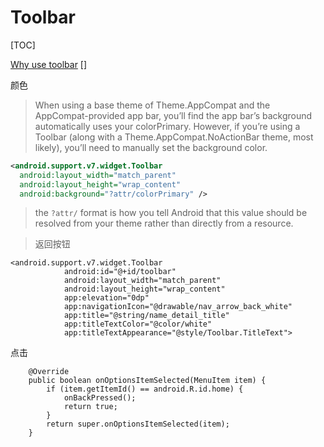 # Toolbar

[TOC]

[Why use toolbar](https://stackoverflow.com/questions/27238433/when-should-one-use-theme-appcompat-vs-themeoverlay-appcompat)
[]

颜色

> When using a base theme of Theme.AppCompat and the AppCompat-provided app bar, you’ll find the app bar’s background automatically uses your colorPrimary. However, if you’re using a Toolbar (along with a Theme.AppCompat.NoActionBar theme, most likely), you’ll need to manually set the background color.

```xml
<android.support.v7.widget.Toolbar
  android:layout_width="match_parent"
  android:layout_height="wrap_content"
  android:background="?attr/colorPrimary" />
```

> the `?attr/` format is how you tell Android that this value should be resolved from your theme rather than directly from a resource.


> 返回按钮

```
<android.support.v7.widget.Toolbar
            android:id="@+id/toolbar"
            android:layout_width="match_parent"
            android:layout_height="wrap_content"
            app:elevation="0dp"
            app:navigationIcon="@drawable/nav_arrow_back_white"
            app:title="@string/name_detail_title"
            app:titleTextColor="@color/white"
            app:titleTextAppearance="@style/Toolbar.TitleText">
```

点击

```
    @Override
    public boolean onOptionsItemSelected(MenuItem item) {
        if (item.getItemId() == android.R.id.home) {
            onBackPressed();
            return true;
        }
        return super.onOptionsItemSelected(item);
    }

```